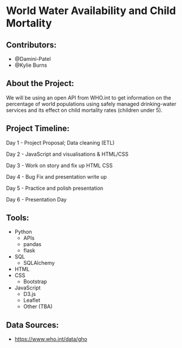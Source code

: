 # World Water Availability and Child Mortality



## Contributors:

- @Damini-Patel 
- @Kylie Burns



## About the Project:

We will be using an open API from WHO.int to get information on the percentage of world populations using safely managed drinking-water services and its effect on child mortality rates (children under 5).  



## Project Timeline:

Day 1 - Project Proposal; Data cleaning (ETL) 

Day 2 - JavaScript and visualisations & HTML/CSS

Day 3 - Work on story and fix up HTML CSS

Day 4 - Bug Fix and presentation write up

Day 5 - Practice and polish presentation

Day 6 - Presentation Day



## Tools:

- Python 
  - APIs
  - pandas
  - flask
- SQL
  - SQLAlchemy
- HTML
- CSS
  - Bootstrap
- JavaScript
  - D3.js
  - Leaflet
  - Other (TBA)

## Data Sources:

- https://www.who.int/data/gho
